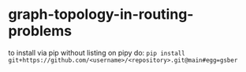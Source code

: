 # graph-topology-in-routing-problems

to install via pip without listing on pipy do: 
```pip install git+https://github.com/<username>/<repository>.git@main#egg=gsber```
